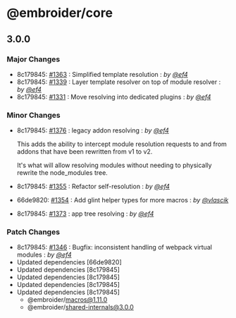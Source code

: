 # @embroider/core

## 3.0.0

### Major Changes

- 8c179845: [#1363](https://github.com/embroider-build/embroider/pull/1363) : Simplified template resolution : _by [@ef4](https://github.com/ef4)_
- 8c179845: [#1339](https://github.com/embroider-build/embroider/pull/1339) : Layer template resolver on top of module resolver : _by [@ef4](https://github.com/ef4)_
- 8c179845: [#1331](https://github.com/embroider-build/embroider/pull/1331) : Move resolving into dedicated plugins : _by [@ef4](https://github.com/ef4)_

### Minor Changes

- 8c179845: [#1376](https://github.com/embroider-build/embroider/pull/1376) : legacy addon resolving : _by [@ef4](https://github.com/ef4)_

  This adds the ability to intercept module resolution requests to and from addons that have been rewritten from v1 to v2.

  It's what will allow resolving modules without needing to physically rewrite the node_modules tree.

- 8c179845: [#1355](https://github.com/embroider-build/embroider/pull/1355) : Refactor self-resolution : _by [@ef4](https://github.com/ef4)_
- 66de9820: [#1354](https://github.com/embroider-build/embroider/pull/1354) : Add glint helper types for more macros : _by [@vlascik](https://github.com/vlascik)_
- 8c179845: [#1373](https://github.com/embroider-build/embroider/pull/1373) : app tree resolving : _by [@ef4](https://github.com/ef4)_

### Patch Changes

- 8c179845: [#1346](https://github.com/embroider-build/embroider/pull/1346) : Bugfix: inconsistent handling of webpack virtual modules : _by [@ef4](https://github.com/ef4)_
- Updated dependencies [66de9820]
- Updated dependencies [8c179845]
- Updated dependencies [8c179845]
- Updated dependencies [8c179845]
- Updated dependencies [8c179845]
  - @embroider/macros@1.11.0
  - @embroider/shared-internals@3.0.0
